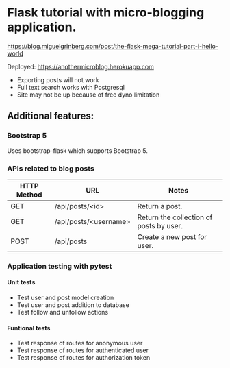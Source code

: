 # Flask tutorial with micro-blogging application.

https://blog.miguelgrinberg.com/post/the-flask-mega-tutorial-part-i-hello-world

Deployed: https://anothermicroblog.herokuapp.com
- Exporting posts will not work
- Full text search works with Postgresql
- Site may not be up because of free dyno limitation

## Additional features:

### Bootstrap 5

Uses bootstrap-flask which supports Bootstrap 5.

### APIs related to blog posts

| HTTP Method | URL                         | Notes                                   |
|-------------|-----------------------------|-----------------------------------------|
| GET         | /api/posts/&lt;id&gt;       | Return a post.                          |
| GET         | /api/posts/&lt;username&gt; | Return the collection of posts by user. |
| POST        | /api/posts                  | Create a new post for user.             |

### Application testing with pytest

#### Unit tests
- Test user and post model creation
- Test user and post addition to database
- Test follow and unfollow actions

#### Funtional tests
- Test response of routes for anonymous user
- Test response of routes for authenticated user
- Test response of routes for authorization token
